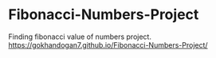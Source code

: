 # Fibonacci-Numbers-Project
Finding fibonacci value of numbers project. 
https://gokhandogan7.github.io/Fibonacci-Numbers-Project/
